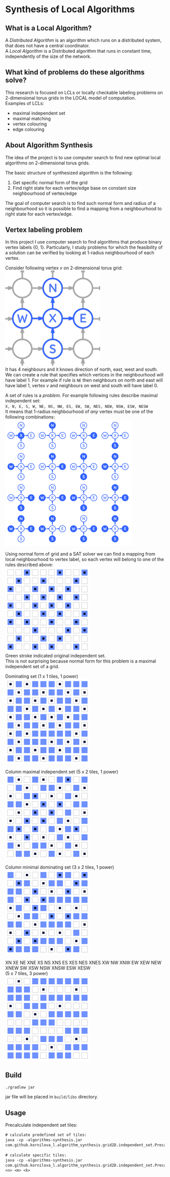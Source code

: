 # Synthesis of Local Algorithms

## What is a Local Algorithm?
A _Distributed Algorithm_ is an algorithm which runs on a distributed system, that does not have a central coordinator.  
A _Local Algorithm_ is a Distributed algorithm that runs in constant time, independently of the size of the network.

## What kind of problems do these algorithms solve?
This research is focused on LCLs or locally checkable labeling problems on 2-dimensional torus grids in the LOCAL model of computation.  
 Examples of LCLs:
 * maximal independent set
 * maximal matching
 * vertex colouring
 * edge colouring

## About Algorithm Synthesis
The idea of the project is to use computer search to find new optimal local algorithms on 2-dimensional torus grids.

The basic structure of synthesized algorithm is the following:
1. Get specific normal form of the grid
2. Find right state for each vertex/edge base on constant size neighbourhood of vertex/edge

The goal of computer search is to find such normal form and radius of a neighbourhood so it is possible to find a mapping from a neighbourhood to right state for each vertex/edge.

## Vertex labeling problem  
 In this project I use computer search to find algorithms that produce binary vertex labels {0, 1}. Particularly, I study problems for which the feasibility of a solution can be verified by looking at 1-radius neighbourhood of each vertex.
 
 Consider following vertex _v_ on 2-dimensional torus grid:  
 ![vertex](images/xnesw.png)  
 It has 4 neighbours and it knows direction of north, east, west and south.  
 We can create a rule that specifies which vertices in the neighbourhood will have label 1. For example if rule is `NE` then neighbours on north and east will have label 1, vertex _v_ and neighbours on west and south will have label 0.
 
 A set of rules is a _problem_. For example following rules describe maximal independent set:  
 `X, N, E, S, W, NE, NS, NW, ES, EW, SW, NES, NEW, NSW, ESW, NESW`  
 It means that 1-radius neighbourhood of _any_ vertex must be one of the following combinations:  
 ![independent set rules](images/is_rules.png)
 
 
Using normal form of grid and a SAT solver we can find a mapping from local neighbourhood to vertex label, so each vertex will belong to one of the rules described above:  
![independent set](images/is.png)  
Green stroke indicated original independent set.  
This is not surprising because normal form for this problem is a maximal independent set of a grid.

Dominating set (1 x 1 tiles, 1 power)   
![dominating set](images/dominating_set.png)

Column maximal independent set (5 x 2 tiles, 1 power)  
![](images/column_maximal_is.png)

Column minimal dominating set (3 x 2 tiles, 1 power)  
![](images/column_minimal_ds.png)

XN XE NE XNE XS NS XNS ES XES NES XNES XW NW XNW EW XEW NEW XNEW SW XSW NSW XNSW ESW XESW  
(5 x 7 tiles, 3 power)  
![](images/01_grid.png)

## Build
```
./gradlew jar
```
jar file will be placed in `build/libs` directory.

## Usage
Precalculate independent set tiles:
```
# calculate predefined set of tiles:
java -cp -algorithms-synthesis.jar com.github.kornilova_l.algorithm_synthesis.grid2D.independent_set.PrecalculateTilesKt

# calculate specific tiles:
java -cp -algorithms-synthesis.jar com.github.kornilova_l.algorithm_synthesis.grid2D.independent_set.PrecalculateTilesKt <n> <m> <k>
```
